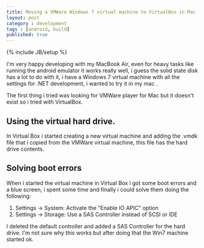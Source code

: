 ```yaml
---
title: Moving a VMWare Windows 7 virtual machine to VirtualBox in Mac
layout: post
category : development
tags : [android, build]
published: true
---
```

{% include JB/setup %}

I'm very happy developing with my MacBook Air, even for heavy tasks like running the android emulator it works really well, i guess the solid state disk has a lot to do with it, i have a Windows 7 virtual machine with all the settings for .NET development, i wanted to try it in my mac .

The first thing i tried was looking for VMWare player for Mac but it doesn't exist so i tried with VirtualBox.

## Using the virtual hard drive.

In Virtual Box i started creating a new virtual machine and adding the .vmdk file that i copied from the VMWare virtual machine, this file has the hard drive contents.


## Solving boot errors

When i started the virtual machine in Virtual Box i got some boot errors and a blue screen, i spent some time and finally i could solve them doing the following:

1. Settings -> System: Activate the "Enable IO APIC" option
2. Settings -> Storage: Use a SAS Controller instead of SCSI or IDE

I deleted the default controller and added a SAS Controller for the hard drive. I'm not sure why this works but after doing that the Win7 machine started ok.




